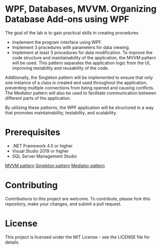 # WPF, Databases, MVVM. Organizing Database Add-ons using WPF
The goal of the lab is to gain practical skills in creating procedures

* Implement the program interface using WPF.
* Implement 3 procedures with parameters for data viewing.
* Implement at least 3 procedures for data modification.
To improve the code structure and maintainability of the application, the MVVM pattern will be used. This pattern separates the application logic from the UI, improving testability and reusability of the code.

Additionally, the Singleton pattern will be implemented to ensure that only one instance of a class is created and used throughout the application, preventing multiple connections from being opened and causing conflicts. The Mediator pattern will also be used to facilitate communication between different parts of the application.

By utilizing these patterns, the WPF application will be structured in a way that promotes maintainability, testability, and scalability.

# Prerequisites
* .NET Framework 4.5 or higher
* Visual Studio 2019 or higher
* SQL Server Management Studio

[MVVM pattern](https://en.wikipedia.org/wiki/Model%E2%80%93view%E2%80%93viewmodel)
[Singleton pattern](https://en.wikipedia.org/wiki/Singleton_pattern)
[Mediator pattern](https://en.wikipedia.org/wiki/Mediator_pattern)

# Contributing
Contributions to this project are welcome. To contribute, please fork this repository, make your changes, and submit a pull request.

# License
This project is licensed under the MIT License - see the LICENSE file for details.
